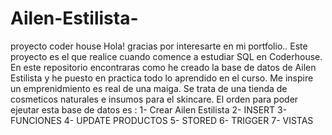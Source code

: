 # Ailen-Estilista-
proyecto coder house 
Hola! gracias por interesarte en mi portfolio.. Este proyecto es el que realice cuando comence a estudiar SQL en Coderhouse. 
En este repositorio encontraras como he creado la base de datos de Ailen Estilista y he puesto en practica todo lo aprendido en el curso. Me inspire un emprenidmiento es real de una maiga. 
Se trata de una tienda de cosmeticos naturales e insumos para el skincare. 
El orden para poder ejeutar esta base de datos es : 
1- Crear Ailen Estilista 
2- INSERT 
3- FUNCIONES 
4- UPDATE PRODUCTOS
5- STORED
6- TRIGGER
7- VISTAS 

